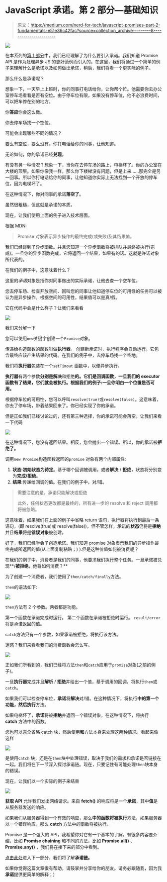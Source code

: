 # JavaScript 承诺。第 2 部分—基础知识

> 原文：<https://medium.com/nerd-for-tech/javascript-promises-part-2-fundamentals-e51e36c42fac?source=collection_archive---------8----------------------->

![](img/b7456b95f9a2a16e3f9e4f3f484fa9f0.png)

在本系列的[第 1 部分](/nerd-for-tech/javascript-promises-part-1-why-promises-d54ed05bdc9f)中，我们已经理解了为什么要引入承诺。我们知道 Promise API 是作为处理异步 JS 的更好范例而引入的。在这里，我们将通过一个简单的例子来理解什么是承诺以及如何做出承诺，稍后，我们将看一个更实际的例子。

那么什么是承诺呢？

想象一下，一天早上上班时，你的同事打电话给你，让你帮个忙。他需要你去办公室停车场看看是否有空位。由于停车位有限，如果没有停车位，他不必浪费时间，可以把车停在别的地方。

你**答应**你会这么做。

你去停车场找一个空位。

可能会出现哪些不同的情况？

要么有空位，要么没有。你打电话给你的同事，让他知道。

无论如何，你的承诺已经**兑现**。

有没有另一种情况？想象一下，当你在去停车场的路上，电梯坏了。你的办公室在大楼的顶层。如果你像我一样，那么你下楼梯没有问题，但是上来……那完全是另一回事。所以你打电话给你的同事，让他知道你实际上无法找到一个开放的停车位，因为电梯坏了。

在这种情况下，你对同事的承诺**落空了**。

虽然很粗糙，但这就是承诺的本质。

现在，让我们使用上面的例子进入技术层面。

根据 MDN:

> Promise 对象表示异步操作的最终完成(或失败)及其结果值。

我们已经谈到了异步函数。并且您知道一个异步函数将被排队并最终被执行(完成)。一旦你的异步函数完成，它将返回一个结果，如果有的话。这就是许诺对象所代表的。

在我们的例子中，这意味着什么？

这里的*承诺*对象是指你对同事做出的实际承诺，让他去查一个空车位。

您去停车场、检查开放空间、回叫您的同事让他知道停车位的可用性的任务可以被认为是异步操作。根据空间的可用性，结果值可以是真/假。

它在代码中会是什么样子？让我们来看看

![](img/0f6ebf0c65ad6f8554f7897a82527705.png)

我们来分解一下

您可以使用`new`关键字创建一个`Promise`对象。

传递给构造函数的函数叫做**执行器**。
创建新承诺时，执行程序会自动运行。它包含最终应该产生结果的代码。在我们的例子中，去停车场找一个空地。

我们将**执行器**包装在一个`setTimout` 函数中，以便异步执行。

**执行器**有两个参数**分别是解决**和拒绝**的。它们是回调函数，一旦我们的 executor 函数有了结果，它们就会被执行。根据我们的例子:一旦你明白一个位置是否可用。**

根据停车位的可用性，您可以呼叫`resolve(true)`或`resolve(false)`。这意味着，你去了停车场，带着结果回来了。你已经实现了你的承诺。

但是正如我们已经讨论过的，还有第三种选择，你的承诺可能会落空。让我们来看一下代码

![](img/da57f5b97aa1863b69f7320669f3a31d.png)

在这种情况下，您没有返回结果。相反，您会抛出一个错误。所以，你的承诺被**拒绝了。**

调用`new Promise`构造函数返回的`promise` 对象有两个内部属性:

1.  **状态:**初始状态为**待定**。基于哪个回调被调用，或者**解决** / **拒绝**，状态将分别变为**完成/拒绝**。
2.  **结果**:传递给回调的值。在我们的例子中，对/错。

> 需要注意的是，承诺只能解决或拒绝
> 
> 此外，任何状态更改都是最终的，所有进一步的 resolve 和 reject 调用都将被忽略。

这意味着，如果我们在上面的例子中省略 return 语句，执行器将执行到最后一条语句，(即 resolve(true)或 resolve(false))。但不管怎样，承诺的**状态**仍将是**拒绝**并且**结果**将是**错误对象**被创建。

好了，我们已经学会了创造承诺。我们知道 promise 对象表示我们的异步操作最终完成所返回的值(从上面复制粘贴；) ).但是这种价值如何被消费呢？

在我们的例子中，消费者是我们的同事，他要求我们执行整个任务。一旦承诺被兑现**/**被拒绝**，他将如何消费？**

为了创建一个消费者，我们使用了`then/catch/finally`方法。

`then`的语法如下:

![](img/0ca6068ba749f144ff821cd73bd9981c.png)

`then`方法有 2 个参数。两者都是功能。

第一个函数在承诺完成时运行。
第二个函数在承诺被拒绝时运行。
`result/error` 将是承诺返回的值。

`catch`方法只有一个参数，如果承诺被拒绝，将执行该方法。

迷惑？我们来看看我们的消费函数会怎么写。

![](img/e08254c37fad7fb82084a13ac6811a28.png)

正如我们所看到的，我们已经将方法`then`和`catch`应用于`promise`对象(之前的例子)。

一旦**执行器**完成并且**解析** / **拒绝**并给出一个值，基于调用的回调，将执行`then`或`catch`。

如果我们可以检查停车位，**承诺**将**解决**对/错。在这种情况下，将执行**中的第一个功能，然后执行**方法。

如果电梯坏了，**承诺**将被**拒绝**并返回一个错误对象。在这种情况下，将执行 **catch** 方法中的函数。

您也可以完全省略 catch 块，然后使用**和**方法本身来处理这两种情况。看起来像这样

![](img/b8d14ce8f2e7e34ee1b36a0d3e550ce3.png)

是使用`catch` 块，还是在`then`块中处理错误，取决于我们的需求和承诺是否链接在一起。我们将在下一节深入探讨承诺链。现在，只要记住有可能处理`then`块本身的错误。

现在，让我们以一个实际的例子来结束

![](img/adec9bcf283d84b6b1e8ac5ee0cc12a5.png)

**获取 API** 允许我们发出网络请求。来自 **fetch()** 的响应将是一个**承诺**，其中**值**是从服务器发送的响应。

如果我们从服务器得到一个有效的响应，那么**中的函数将被执行**方法，如果服务器以一个错误响应，那么 **catch** 方法中的函数将被执行。

Promise 是一个强大的 API，我希望你对它有一个基本的了解。有很多内容要介绍，比如 **Promise chaining** 和不同的方法，比如 **Promise.all()** 、 **Promise.any()** ，我们将在接下来的部分中看到。

[点击此处](/nerd-for-tech/javascript-promises-part-3-promise-chaining-707ab6f1bbfc)进入下一部分，我们将了解**承诺链。**

如果你觉得这篇文章很有帮助，请鼓掌并分享给你的朋友。请务必跟随我，因为我**承诺**提供更简单的解释；)